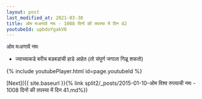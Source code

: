 ```yaml
---
layout: post
last_modified_at: 2021-03-30
title: ओम मःअणावें नमः - 1008 दिनों की तपस्या में दिन 42
youtubeId: upbdoYgakV8
---
```

 
 
 ओम मःअणावें नमः  
 
 -  ज्याच्याकडे बरीच बडबडांची हाडे आहेत (तो संपूर्ण जगाला गिळू शकतो) 
 
  
 
  
 
 
 
 
 
 


{% include youtubePlayer.html id=page.youtubeId %}
 
[Next]({{ site.baseurl }}{% link  split2/_posts/2015-01-10-ओम विश्व रुपयाची नमः - 1008 दिनों की तपस्या में दिन 41.md%})
 
